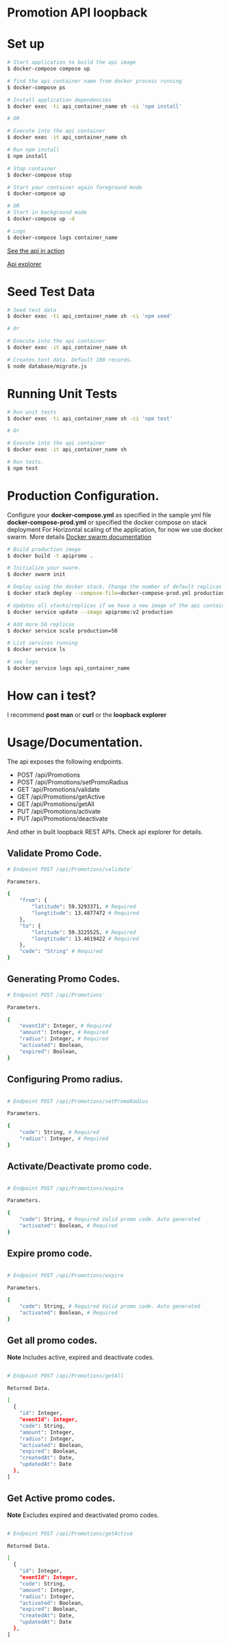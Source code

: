 # Promotion API loopback

# Set up

```sh
# Start application to build the api image
$ docker-compose compose up

# find the api container name from docker process running
$ docker-compose ps

# Install application dependencies
$ docker exec -ti api_container_name sh -ci 'npm install'

# OR

# Execute into the api container
$ docker exec -it api_container_name sh

# Run npm install
$ npm install

# Stop container
$ docker-compose stop

# Start your container again foreground mode
$ docker-compose up

# OR
# Start in background mode
$ docker-compose up -d

# Logs
$ docker-compose logs container_name

```

 [See the api in action](http://0.0.0.0)

 [Api explorer](http://0.0.0.0/explorer/)


# Seed Test Data

```sh
# Seed test data
$ docker exec -ti api_container_name sh -ci 'npm seed'

# Or

# Execute into the api container
$ docker exec -it api_container_name sh

# Creates test data. Default 100 records.
$ node database/migrate.js

```

# Running Unit Tests

```sh
# Run unit tests
$ docker exec -ti api_container_name sh -ci 'npm test'

# Or

# Execute into the api container
$ docker exec -it api_container_name sh

# Run tests.
$ npm test

```

# Production Configuration.

Configure your **docker-compose.yml** as specified in the sample yml file **docker-compose-prod.yml** or specified the docker compose on stack deployment
For Horizontal scaling of the application, for now we use docker swarm. More details [Docker swarm documentation](https://docs.docker.com/engine/swarm/)

```sh
# Build production image
$ docker build -t apipromo .

# Initialize your swarm.
$ docker swarm init

# Deploy using the docker stack. Change the number of default replicas in the yml file.
$ docker stack deploy --compose-file=docker-compose-prod.yml production

# Updates all stacks/replicas if we have a new image of the api container
$ docker service update --image apipromo:v2 production

# Add more 50 replicas
$ docker service scale production=50

# List services running
$ docker service ls

# see logs
$ docker service logs api_container_name

```

# How can i test?
I recommend **post man** or **curl** or the **loopback explorer**


# Usage/Documentation.

The api exposes the following endpoints.

* POST /api/Promotions
* POST /api/Promotions/setPromoRadius
* GET 'api/Promotions/validate
* GET /api/Promotions/getActive
* GET /api/Promotions/getAll
* PUT /api/Promotions/activate
* PUT /api/Promotions/deactivate

And other in built loopback REST APIs. Check api explorer for details.

## Validate Promo Code.

```sh
# Endpoint POST /api/Promotions/validate'

Parameters.

{
    "from": {
        "latitude": 59.3293371, # Required
        "longtitude": 13.4877472 # Required
    },
    "to": {
        "latitude": 59.3225525, # Required
        "longtitude": 13.4619422 # Required
    },
    "code": "String" # Required
}

```

## Generating Promo Codes.

```sh
# Endpoint POST /api/Promotions'

Parameters.

{
    "eventId": Integer, # Required
    "amount": Integer, # Required
    "radius": Integer, # Required
    "activated": Boolean,
    "expired": Boolean,
}

```

## Configuring Promo radius.

```sh

# Endpoint POST /api/Promotions/setPromoRadius

Parameters.

{
    "code": String, # Required
    "radius": Integer, # Required
}

```

## Activate/Deactivate promo code.

```sh

# Endpoint POST /api/Promotions/expire

Parameters.

{
    "code": String, # Required Valid promo code. Auto generated
    "activated": Boolean, # Required
}

```

## Expire promo code.

```sh

# Endpoint POST /api/Promotions/expire

Parameters.

{
    "code": String, # Required Valid promo code. Auto generated
    "activated": Boolean, # Required
}

```

## Get all promo codes.

**Note** Includes active, expired and deactivate codes.

```sh

# Endpoint POST /api/Promotions/getAll

Returned Data.

[
  {
    "id": Integer,
    "eventId": Integer,
    "code": String,
    "amount": Integer,
    "radius": Integer,
    "activated": Boolean,
    "expired": Boolean,
    "createdAt": Date,
    "updatedAt": Date
  },
]

```

## Get Active promo codes.

**Note** Excludes expired and deactivated promo codes.

```sh

# Endpoint POST /api/Promotions/getActive

Returned Data.

[
  {
    "id": Integer,
    "eventId": Integer,
    "code": String,
    "amount": Integer,
    "radius": Integer,
    "activated": Boolean,
    "expired": Boolean,
    "createdAt": Date,
    "updatedAt": Date
  },
]
